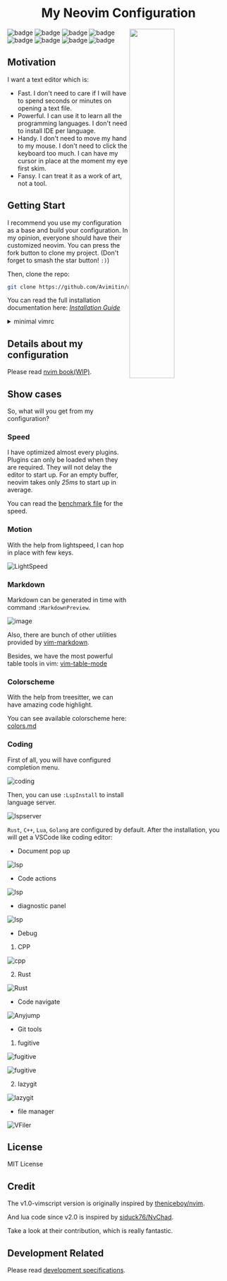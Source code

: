 <h1 align="center">My Neovim Configuration</h1>
<img src="./docs/images/screenshot.png" width="45%" align="right"/>

![badge](https://github.com/avimitin/nvim/actions/workflows/test.yml/badge.svg)
![badge](https://github.com/avimitin/nvim/actions/workflows/lint.yml/badge.svg)
![badge](https://img.shields.io/badge/Language-Lua-blue?logo=lua&logoColor=blue)
![badge](https://img.shields.io/github/contributors/Avimitin/nvim?color=dark-green)
![badge](https://img.shields.io/github/issues/Avimitin/nvim)
![badge](https://img.shields.io/github/license/Avimitin/nvim)
![badge](https://img.shields.io/github/forks/Avimitin/nvim?style=social)
![badge](https://img.shields.io/github/stars/Avimitin/nvim?style=social)

## Motivation

I want a text editor which is:

* Fast. I don't need to care if I will have to spend seconds or minutes on
opening a text file.
* Powerful. I can use it to learn all the programming languages. I don't
need to install IDE per language.
* Handy. I don't need to move my hand to my mouse. I don't need to click
the keyboard too much. I can have my cursor in place at the moment my eye first skim.
* Fansy. I can treat it as a work of art, not a tool.

## Getting Start

I recommend you use my configuration as a base and build your
configuration. In my opinion, everyone should have their customized
neovim. You can press the fork button to clone my project. (Don't forget
to smash the star button! `:)`)

Then, clone the repo:

```bash
git clone https://github.com/Avimitin/nvim.git ~/.config/nvim
```

You can read the full installation documentation here:
[*Installation Guide*](https://avimitin.github.io/nvim/en_us/installation.html)

<details>
  <summary>minimal vimrc</summary>
  <p>If you want a minimal vimrc, use this:<p>
  <pre>
# it is not tested yet, feel free to open issues

curl -SL "https://raw.githubusercontent.com/Avimitin/nvim/master/.vimrc" -o ~/.vimrc
  </pre>
</details>

## Details about my configuration

Please read [nvim book(WIP)](https://avimitin.github.io/nvim).

## Show cases

So, what will you get from my configuration?

### Speed

I have optimized almost every plugins.
Plugins can only be loaded when they are required.
They will not delay the editor to start up.
For an empty buffer, neovim takes only *25ms* to start up in average.

You can read the [benchmark file](./utils/benchmark.txt)
for the speed.

### Motion

With the help from lightspeed, I can hop in place with few keys.

![LightSpeed](./docs/images/lightspeed.png)

### Markdown

Markdown can be generated in time with command `:MarkdownPreview`.

![image](./docs/images/neovim-md.png)

Also, there are bunch of other utilities provided by
[vim-markdown](https://github.com/plasticboy/vim-markdown).

Besides, we have the most powerful table tools in vim:
[vim-table-mode](https://github.com/dhruvasagar/vim-table-mode/)

### Colorscheme

With the help from treesitter, we can have amazing code highlight.

You can see available colorscheme here: [colors.md](./docs/src/en_us/colors.md)

### Coding

First of all, you will have configured completion menu.

![coding](./docs/images/neovim-coding.png)

Then, you can use `:LspInstall` to install language server.

![lspserver](./docs/images/lspinstall.png)

`Rust`, `C++`, `Lua`, `Golang` are configured by default.
After the installation, you will get a VSCode like coding editor:

* Document pop up

![lsp](./docs/images/help.png)

* Code actions

![lsp](./docs/images/codeaction.png)

* diagnostic panel

![lsp](./docs/images/diagnostic.png)

* Debug

1. CPP

![cpp](./docs/images/dap-debug-cpp.png)

2. Rust

![Rust](./docs/images/dap-debug-rust.png)

* Code navigate

![Anyjump](./docs/images/anyjump.png)

* Git tools

1. fugitive

![fugitive](./docs/images/neovim-fugitive.png)

![fugitive](./docs/images/fugitive.png)

2. lazygit

![lazygit](./docs/images/neovim-lazygit.png)

* file manager

![VFiler](./docs/images/vfiler.png)

## License

MIT License

## Credit

The v1.0-vimscript version is originally inspired by
[theniceboy/nvim](https://github.com/theniceboy/nvim).

And lua code since v2.0 is inspired by
[siduck76/NvChad](https://github.com/siduck76/NvChad).

Take a look at their contribution, which is really fantastic.

## Development Related

Please read [development specifications](./docs/src/en_us/development.md).
